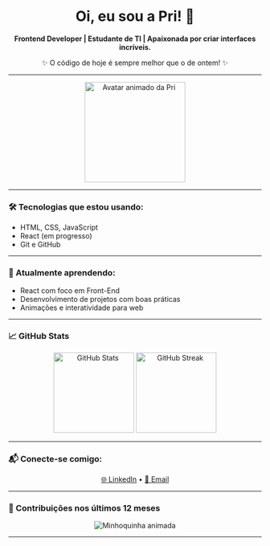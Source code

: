 <h1 align="center">Oi, eu sou a Pri! 🚀</h1>

<p align="center">
  <strong>Frontend Developer | Estudante de TI | Apaixonada por criar interfaces incríveis.</strong>
</p>

<p align="center">✨ O código de hoje é sempre melhor que o de ontem! ✨</p>

---

<p align="center">
  <img src="https://raw.githubusercontent.com/Pri-Farias/Pri-Farias/main/assets/avatar-animado.gif" alt="Avatar animado da Pri" width="200"/>
</p>

---

### 🛠️ Tecnologias que estou usando:
- HTML, CSS, JavaScript
- React (em progresso)
- Git e GitHub

---

### 🌱 Atualmente aprendendo:
- React com foco em Front-End
- Desenvolvimento de projetos com boas práticas
- Animações e interatividade para web

---

### 📈 GitHub Stats

<div align="center">

<img src="https://github-readme-stats.vercel.app/api?username=Pri-Farias&show_icons=true&theme=dracula&hide_title=true" alt="GitHub Stats" height="160"/>

<img src="https://streak-stats.demolab.com?user=Pri-Farias&theme=dracula&hide_border=true&date_format=j%20M%5B%20Y%5D" alt="GitHub Streak" height="160"/>

</div>

---

### 📬 Conecte-se comigo:

<p align="center">
  <a href="https://www.linkedin.com/in/prifariasdev" target="_blank">🌐 LinkedIn</a> • 
  <a href="mailto:prifariasdev@gmail.com">📧 Email</a>
</p>

---

### 🐛 Contribuições nos últimos 12 meses

<p align="center">
  <img src="https://raw.githubusercontent.com/Pri-Farias/Pri-Farias/main/assets/github-contribution-snake-dark.svg" alt="Minhoquinha animada" />
</p>

---

